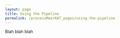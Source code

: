```yaml
---
layout: page
title: Using the Pipeline
permalink: /processMeerKAT_pages/using-the-pipeline
---
```


Blah blah blah
